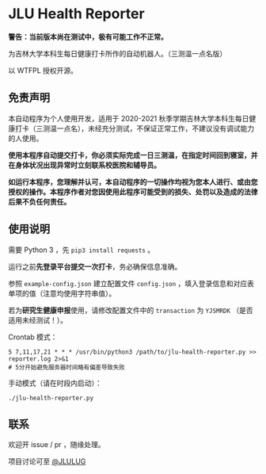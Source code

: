 # JLU Health Reporter

__**警告：当前版本尚在测试中，极有可能工作不正常。**__

为吉林大学本科生每日健康打卡所作的自动机器人。（三测温一点名版）

以 WTFPL 授权开源。

## 免责声明

本自动程序为个人使用开发，适用于 2020-2021 秋季学期吉林大学本科生每日健康打卡（三测温一点名），未经充分测试，不保证正常工作，不建议没有调试能力的人使用。

**使用本程序自动提交打卡，你必须实际完成一日三测温，在指定时间回到寝室，并在身体状况出现异常时立刻联系校医院和辅导员。**

__**如运行本程序，您理解并认可，本自动程序的一切操作均视为您本人进行、或由您授权的操作。本程序作者对您因使用此程序可能受到的损失、处罚以及造成的法律后果不负任何责任。**__

## 使用说明

需要 Python 3 ，先 `pip3 install requests` 。

运行之前**先登录平台提交一次打卡**，务必确保信息准确。

参照 `example-config.json` 建立配置文件 `config.json` ，填入登录信息和对应表单项的值（注意均使用字符串值）。

若为**研究生健康申报**使用，请修改配置文件中的 `transaction` 为 `YJSMRDK` （是否适用未经测试！）。

Crontab 模式：

```
5 7,11,17,21 * * * /usr/bin/python3 /path/to/jlu-health-reporter.py >> reporter.log 2>&1
# 5分开始避免服务器时间略有偏差导致失败
```

手动模式（请在时段内启动）：

```
./jlu-health-reporter.py
```

## 联系

欢迎开 issue / pr ，随缘处理。

项目讨论可至 [@JLULUG](https://t.me/JLULUG)
